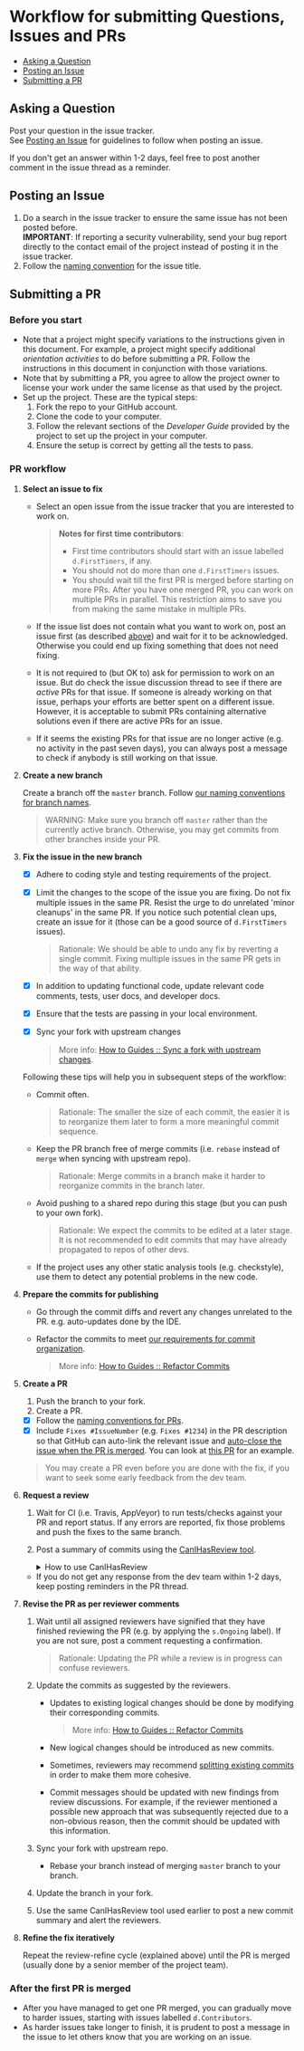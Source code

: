 # Workflow for submitting Questions, Issues and PRs

* [Asking a Question](#asking-a-question)
* [Posting an Issue](#posting-an-issue)
* [Submitting a PR](#submitting-a-pr)

## Asking a Question

Post your question in the issue tracker.<br>
See [Posting an Issue](#posting-an-issue) for guidelines to follow when posting an issue.

If you don't get an answer within 1-2 days, feel free to post another comment in the issue thread as a reminder.


## Posting an Issue

1. Do a search in the issue tracker to ensure the same issue has not been posted before. <br>
   **IMPORTANT**: If reporting a security vulnerability, send your bug report directly to the contact email of 
   the project instead of posting it in the issue tracker.
1. Follow the [naming convention](FormatsAndConventions.md#issue) for the issue title. 


## Submitting a PR

### Before you start

* Note that a project might specify variations to the instructions given in this document.
  For example, a project might specify additional _orientation activities_ to do before submitting a PR. 
  Follow the instructions in this document in conjunction with those variations. 
* Note that by submitting a PR, you agree to allow the project owner to license your work under the same 
  license as that used by the project.
* Set up the project. These are the typical steps:
   1. Fork the repo to your GitHub account. 
   1. Clone the code to your computer.
   1. Follow the relevant sections of the _Developer Guide_ provided by the project to set up the project 
      in your computer. 
   1. Ensure the setup is correct by getting all the tests to pass.

### PR workflow

1. **Select an issue to fix** 
   
   * Select an open issue from the issue tracker that you are interested to work on.
   
     > **Notes for first time contributors**:
     > 
     > * First time contributors should start with an issue labelled `d.FirstTimers`, if any. 
     > * You should not do more than one `d.FirstTimers` issues.<br>
     > * You should wait till the first PR is merged before starting on more PRs. 
     >   After you have one merged PR, you can work on multiple PRs in parallel.
     >   This restriction aims to save you from making the same mistake in multiple PRs.
     
   * If the issue list does not contain what you want to work on, post an issue first (as described [above](#posting-an-issue))
     and wait for it to be acknowledged. Otherwise you could end up fixing something that does not need fixing.
   * It is not required to (but OK to) ask for permission to work on an issue. 
     But do check the issue discussion thread to see if there are _active_ PRs for that issue. 
     If someone is already working on that issue, perhaps your efforts are better spent on a different issue.<br>
     However, it is acceptable to submit PRs containing alternative solutions even if there are active PRs for an issue.
   * If it seems the existing PRs for that issue are no longer active (e.g. no activity in the past seven days), 
     you can always post a message to check if anybody is still working on that issue.

1. **Create a new branch** 

   Create a branch off the `master` branch. 
   Follow [our naming conventions for branch names](FormatsAndConventions.md#branch).
   
   > WARNING: Make sure you branch off `master` rather than the currently active branch.
   > Otherwise, you may get commits from other branches inside your PR.
   
1. **Fix the issue in the new branch**
   
   - [x] Adhere to coding style and testing requirements of the project.
   - [x] Limit the changes to the scope of the issue you are fixing. Do not fix multiple issues in the same PR. 
     Resist the urge to do unrelated 'minor cleanups' in the same PR. If you notice such potential clean ups, 
     create an issue for it (those can be a good source of `d.FirstTimers` issues).
   
     > Rationale: We should be able to undo any fix by reverting a single commit. Fixing multiple issues in the same
     > PR gets in the way of that ability.
     
   - [x] In addition to updating functional code, update relevant code comments, tests, user docs, and developer docs.
   - [x] Ensure that the tests are passing in your local environment. 
   - [x] Sync your fork with upstream changes 
   
     > More info: [How to Guides :: Sync a fork with upstream changes](HowToGuides.md#sync-a-fork-with-upstream-changes).
   
   Following these tips will help you in subsequent steps of the workflow: 
   
   * Commit often. 
   
     > Rationale: The smaller the size of each commit, the easier it is to reorganize them later to form a 
     > more meaningful commit sequence.
     
   * Keep the PR branch free of merge commits (i.e. `rebase` instead of `merge` when syncing with upstream repo). 
        
     > Rationale: Merge commits in a branch make it harder to reorganize commits in the branch later. 
        
   * Avoid pushing to a shared repo during this stage (but you can push to your own fork).
   
     > Rationale: We expect the commits to be edited at a later stage. 
     > It is not recommended to edit commits that may have already propagated to repos of other devs.
   
   * If the project uses any other static analysis tools (e.g. checkstyle), use them to detect any potential problems
     in the new code.
     
1. **Prepare the commits for publishing**

   * Go through the commit diffs and revert any changes unrelated to the PR. e.g. auto-updates done by the IDE. 
   * Refactor the commits to meet [our requirements for commit organization](FormatsAndConventions.md#commit-organization).
   
     > More info: [How to Guides :: Refactor Commits](HowToGuides.md#refactor-commits)

1. **Create a PR** 
      
   1. Push the branch to your fork.
   1. Create a PR.
     - [x] Follow the [naming conventions for PRs](FormatsAndConventions.md#pr).
     - [x] Include `Fixes #IssueNumber` (e.g. `Fixes #1234`) in the PR description so that GitHub can auto-link the 
       relevant issue and 
       [auto-close the issue when the PR is merged](https://help.github.com/articles/closing-issues-via-commit-messages/).
       You can look at [this PR](https://github.com/se-edu/addressbook-level4/pull/237) for an example.

   > You may create a PR even before you are done with the fix, if you want to seek some early feedback from 
   > the dev team.
      
1. **Request a review**

   1. Wait for CI (i.e. Travis, AppVeyor) to run tests/checks against your PR and report status. 
      If any errors are reported, fix those problems and push the fixes to the same branch.
   
   1. Post a summary of commits using the 
      [CanIHasReview tool](https://github.com/pyokagan/canihasreview/).
    
      <details>
      <summary>How to use CanIHasReview</summary>
      
      1. Navigate to your PR. e.g. `https://github.com/se-edu/addressbook-level4/pull/237`.
      1. Replace `github.com` in the PR URL with `canihasreview.herokuapp.com`. The resulting URL should be 
         something like `https://canihasreview.herokuapp.com/se-edu/addressbook-level4/pull/237`.
      1. Click `Submit new iteration` button. It will post a summary of the PR similar to 
         [this example](https://github.com/se-edu/addressbook-level4/pull/209#issuecomment-270905049).
      
      </details>
    
   * If you do not get any response from the dev team within 1-2 days, keep posting reminders in the PR thread.

1. **Revise the PR as per reviewer comments** 

    1. Wait until all assigned reviewers have signified that they have finished reviewing the PR (e.g. by applying the 
       `s.Ongoing` label). If you are not sure, post a comment requesting a confirmation.
    
       > Rationale: Updating the PR while a review is in progress can confuse reviewers.
       
    1. Update the commits as suggested by the reviewers.
    
       * Updates to existing logical changes should be done by modifying their corresponding commits.
       
         > More info: [How to Guides :: Refactor Commits](HowToGuides.md#refactor-commits)
       
       * New logical changes should be introduced as new commits.
       
       * Sometimes, reviewers may recommend 
         [splitting existing commits](http://sethrobertson.github.io/GitPostProduction/gpp.html#post-production) 
         in order to make them more cohesive.
       
       * Commit messages should be updated with new findings from review discussions. 
         For example, if the reviewer mentioned a possible new approach that was subsequently rejected 
         due to a non-obvious reason, then the commit should be updated with this information.<br>   
    
    1. Sync your fork with upstream repo.
    
       * Rebase your branch instead of merging `master` branch to your branch.   
       
    1. Update the branch in your fork. 
    1. Use the same CanIHasReview tool used earlier to post a new commit summary and alert the reviewers.

1. **Refine the fix iteratively** 

   Repeat the review-refine cycle (explained above) until the PR is merged (usually done by a senior member of 
   the project team).

### After the first PR is merged

  * After you have managed to get one PR merged, you can gradually move to harder issues, 
    starting with issues labelled `d.Contributors`. 
  * As harder issues take longer to finish, it is prudent to post a message in the issue to let others know that 
    you are working on an issue.

